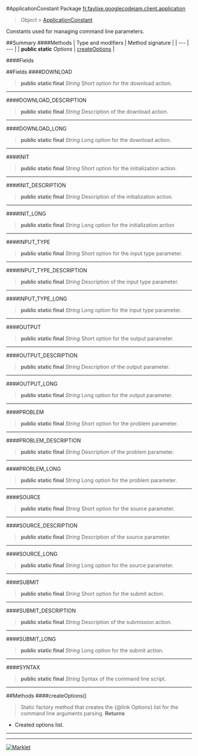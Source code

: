 #ApplicationConstant
Package [fr.faylixe.googlecodejam.client.application](README.md)<br>

> *Object* > [ApplicationConstant](ApplicationConstant.md)

<p>Constants used for managing command
 line parameters.</p>

##Summary
####Methods
| Type and modifiers | Method signature |
| --- | --- |
| **public static** *Options* | [createOptions](#createoptions) |

####Fields

##Fields
####DOWNLOAD
> **public static final** *String*
Short option for the download action.
---

####DOWNLOAD_DESCRIPTION
> **public static final** *String*
Description of the download action.
---

####DOWNLOAD_LONG
> **public static final** *String*
Long option for the download action.
---

####INIT
> **public static final** *String*
Short option for the initialization action.
---

####INIT_DESCRIPTION
> **public static final** *String*
Description of the initialization action.
---

####INIT_LONG
> **public static final** *String*
Long option for the initialization action
---

####INPUT_TYPE
> **public static final** *String*
Short option for the input type parameter.
---

####INPUT_TYPE_DESCRIPTION
> **public static final** *String*
Description of the input type parameter.
---

####INPUT_TYPE_LONG
> **public static final** *String*
Long option for the input type parameter.
---

####OUTPUT
> **public static final** *String*
Short option for the output parameter.
---

####OUTPUT_DESCRIPTION
> **public static final** *String*
Description of the output parameter.
---

####OUTPUT_LONG
> **public static final** *String*
Long option for the output parameter.
---

####PROBLEM
> **public static final** *String*
Short option for the problem parameter.
---

####PROBLEM_DESCRIPTION
> **public static final** *String*
Description of the problem parameter.
---

####PROBLEM_LONG
> **public static final** *String*
Long option for the problem parameter.
---

####SOURCE
> **public static final** *String*
Short option for the source parameter.
---

####SOURCE_DESCRIPTION
> **public static final** *String*
Description of the source parameter.
---

####SOURCE_LONG
> **public static final** *String*
Long option for the source parameter.
---

####SUBMIT
> **public static final** *String*
Short option for the submit action.
---

####SUBMIT_DESCRIPTION
> **public static final** *String*
Description of the submission action.
---

####SUBMIT_LONG
> **public static final** *String*
Long option for the submit action.
---

####SYNTAX
> **public static final** *String*
Syntax of the command line script.
---


##Methods
####createOptions()
> Static factory method that creates the {@link Options} list
 for the command line arguments parsing.
> **Returns**
* Created options list.


---

---

[![Marklet](https://img.shields.io/badge/Generated%20by-Marklet-green.svg)](https://github.com/Faylixe/marklet)